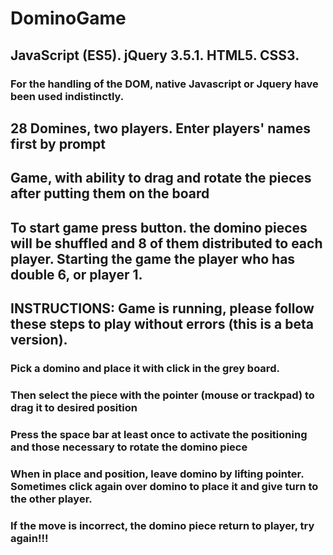 # DominoGame

## JavaScript (ES5). jQuery 3.5.1. HTML5. CSS3.
### For the handling of the DOM, native Javascript or Jquery have been used indistinctly.

## 28 Domines, two players. Enter players' names first by prompt

## Game, with ability to drag and rotate the pieces after putting them on the board

## To start game press button. the domino pieces will be shuffled and 8 of them distributed to each player. Starting the game the player who has double 6, or player 1.

## INSTRUCTIONS: Game is running, please follow these steps to play without errors (this is a beta version).
### Pick a domino and place it with click in the grey board.
### Then select the piece with the pointer (mouse or trackpad) to drag it to desired position
### Press the space bar at least once to activate the positioning and those necessary to rotate the domino piece
### When in place and position, leave domino by lifting pointer. Sometimes click again over domino to place it and give turn to the other player.
### If the move is incorrect, the domino piece return to player, try again!!!
